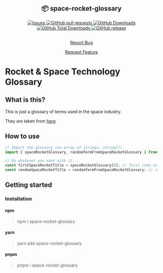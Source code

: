 <p align="center">
 <h2 align="center">📦 space-rocket-glossary</h2>
  <p align="center">
    <a href="https://github.com/thathurtabit/space-rocket-glossary/issues">
      <img alt="Issues" src="https://img.shields.io/github/issues/hebertcisco/ts-npm-package-boilerplate?style=flat&color=336791" />
    </a>
    <a href="https://github.com/thathurtabit/space-rocket-glossary/pulls">
      <img alt="GitHub pull requests" src="https://img.shields.io/github/issues-pr/hebertcisco/ts-npm-package-boilerplate?style=flat&color=336791" />
    </a>
     <a href="https://github.com/thathurtabit/space-rocket-glossary">
      <img alt="GitHub Downloads" src="https://img.shields.io/npm/dw/ts-npm-package-boilerplate?style=flat&color=336791" />
    </a>
    <a href="https://github.com/thathurtabit/space-rocket-glossary">
      <img alt="GitHub Total Downloads" src="https://img.shields.io/npm/dt/ts-npm-package-boilerplate?color=336791&label=Total%20downloads" />
    </a>
 <a href="https://github.com/thathurtabit/space-rocket-glossary">
      <img alt="GitHub release" src="https://img.shields.io/github/release/hebertcisco/ts-npm-package-boilerplate.svg?style=flat&color=336791" />
    </a>
    <br />
    <br />
    </p>
    <div align="center">
    <p>
  <a href="https://github.com/thathurtabit/space-rocket-glossary/issues/new/choose">Report Bug</a>
  </p>
  <p>
  <a href="https://github.com/thathurtabit/space-rocket-glossary/issues/new/choose">Request Feature</a>
  </p>
  </div>


# Rocket &amp; Space Technology Glossary

## What is this?

This is just a glossary of terms used in the space industry.

They are taken from [here](http://www.braeunig.us/space/glossary.htm)

## How to use

```ts
// Import the glossary (an array of strings: string[])
import { spaceRocketGlossary, randomTermFromSpaceRocketGlossary } from 'space-rocket-glossary';

// Do whatever you want with it...
const firstSpaceRocketTitle = spaceRocketGlossary[0]; // first item in the glossary (i.e. "AACS")
const randomSpaceRocketTitle = randomTermFromSpaceRocketGlossary; // random item in the glossary

```


## Getting started

### Installation

#### npm

> npm i space-rocket-glossary

#### yarn

> yarn add space-rocket-glossary

#### pnpm

> pnpm i space-rocket-glossary
